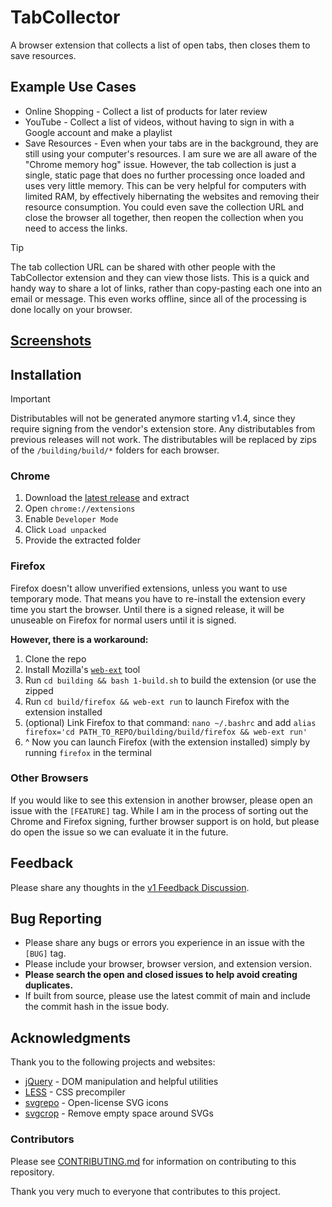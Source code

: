 # TabCollector
A browser extension that collects a list of open tabs, then closes them to save resources.

## Example Use Cases
- Online Shopping - Collect a list of products for later review
- YouTube - Collect a list of videos, without having to sign in with a Google account and make a playlist
- Save Resources - Even when your tabs are in the background, they are still using your computer's resources. I am sure we are all aware of the "Chrome memory hog" issue. However, the tab collection is just a single, static page that does no further processing once loaded and uses very little memory. This can be very helpful for computers with limited RAM, by effectively hibernating the websites and removing their resource consumption. You could even save the collection URL and close the browser all together, then reopen the collection when you need to access the links.

> [!TIP]
> The tab collection URL can be shared with other people with the TabCollector extension and they can view those lists. This is a quick and handy way to share a lot of links, rather than copy-pasting each one into an email or message. This even works offline, since all of the processing is done locally on your browser.

## [Screenshots](screenshots.md)

## Installation
> [!IMPORTANT]
> Distributables will not be generated anymore starting v1.4, since they require signing from the vendor's extension store.
> Any distributables from previous releases will not work.
> The distributables will be replaced by zips of the `/building/build/*` folders for each browser.

### Chrome
1. Download the [latest release](https://github.com/pw-64/TabCollector/releases/latest) and extract
2. Open `chrome://extensions`
3. Enable `Developer Mode`
4. Click `Load unpacked`
5. Provide the extracted folder

### Firefox
Firefox doesn't allow unverified extensions, unless you want to use temporary mode. That means you have to re-install the extension every time you start the browser. Until there is a signed release, it will be unuseable on Firefox for normal users until it is signed.

**However, there is a workaround:**
1. Clone the repo
2. Install Mozilla's [`web-ext`](https://github.com/mozilla/web-ext) tool
3. Run `cd building && bash 1-build.sh` to build the extension (or use the zipped
4. Run `cd build/firefox && web-ext run` to launch Firefox with the extension installed
5. (optional) Link Firefox to that command: `nano ~/.bashrc` and add `alias firefox='cd PATH_TO_REPO/building/build/firefox && web-ext run'`
6. ^ Now you can launch Firefox (with the extension installed) simply by running `firefox` in the terminal

### Other Browsers
If you would like to see this extension in another browser, please open an issue with the `[FEATURE]` tag. While I am in the process of sorting out the Chrome and Firefox signing, further browser support is on hold, but please do open the issue so we can evaluate it in the future.

## Feedback
Please share any thoughts in the [v1 Feedback Discussion](https://github.com/pw-64/TabCollector/discussions/1).

## Bug Reporting
- Please share any bugs or errors you experience in an issue with the `[BUG]` tag.
- Please include your browser, browser version, and extension version.
- **Please search the open and closed issues to help avoid creating duplicates.**
- If built from source, please use the latest commit of main and include the commit hash in the issue body.

## Acknowledgments
Thank you to the following projects and websites:
- [jQuery](https://github.com/jquery/jquery) - DOM manipulation and helpful utilities
- [LESS](https://github.com/less/less.js) - CSS precompiler
- [svgrepo](https://www.svgrepo.com) - Open-license SVG icons
- [svgcrop](https://svgcrop.com) - Remove empty space around SVGs

### Contributors
Please see [CONTRIBUTING.md](CONTRIBUTING.md) for information on contributing to this repository.

Thank you very much to everyone that contributes to this project.

